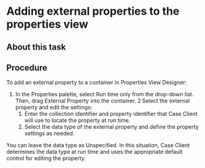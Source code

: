 # Adding external properties to the properties view

## About this task

## Procedure

To add an external property to a container in Properties View Designer:

1. In the Properties palette, select Run time only
from the drop-down list. Then, drag External Property into the
container.
2 Select the external property and edit the settings:
    1. Enter the collection identifier and property identifier that Case Client will use to locate the property at run time.
    2. Select the data type of the external property and define the property settings as needed.

You can leave the data type as Unspecified. In this situation, Case Client determines the data type at run time and uses the appropriate
default control for editing the property.